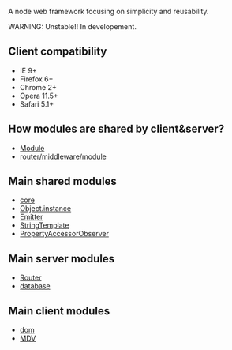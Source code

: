 A node web framework focusing on simplicity and reusability.

WARNING: Unstable!! In developement.

## Client compatibility

- IE 9+
- Firefox 6+
- Chrome 2+
- Opera 11.5+
- Safari 5.1+

## How modules are shared by client&server?

- [Module](/app/client/js/Module)
- [router/middleware/module](/app/server/node_modules/Router/middleware/module)

## Main shared modules

- [core](/app/node_modules/core)
- [Object.instance](/app/node_modules/Object.instance)
- [Emitter](/app/node_modules/Emitter)
- [StringTemplate](/app/node_modules/StringTemplate)
- [PropertyAccessorObserver](/app/node_modules/PropertyAccessorObserver)

## Main server modules

- [Router](/app/server/node_modules/Router)
- [database](/app/server/node_modules/database)

## Main client modules

- [dom](/app/client/node_modules/dom)
- [MDV](/app/client/node_modules/mdv)
